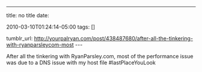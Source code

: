 ---
title: no title
date:

 2010-03-10T01:24:14-05:00 
tags:  []

tumblr_url:
http://yourpalryan.com/post/438487680/after-all-the-tinkering-with-ryanparsleycom-most
\-\--

After all the tinkering with RyanParsley.com, most of the performance
issue was due to a DNS issue with my host file \#lastPlaceYouLook
